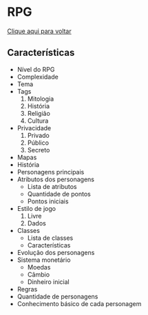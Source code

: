 # RPG

[Clique aqui para voltar](https://github.com/oshThiago/repege#repege)

## Características

- Nível do RPG
- Complexidade
- Tema
- Tags
    1. Mitologia
    2. História
    3. Religião
    4. Cultura
- Privacidade
    1. Privado
    2. Público
    3. Secreto
- Mapas
- História
- Personagens principais
- Atributos dos personagens
    * Lista de atributos
    * Quantidade de pontos
    * Pontos iniciais
- Estilo de jogo
    1. Livre
    2. Dados
- Classes
    * Lista de classes
    * Características
- Evolução dos personagens
- Sistema monetário
    * Moedas
    * Câmbio
    * Dinheiro inicial
- Regras
- Quantidade de personagens
- Conhecimento básico de cada personagem